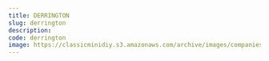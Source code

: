 ```yaml
---
title: DERRINGTON
slug: derrington
description:
code: derrington
image: https://classicminidiy.s3.amazonaws.com/archive/images/companies/wpd8db76bb_06.png
---
```


<!-- Content of the page -->

##

    